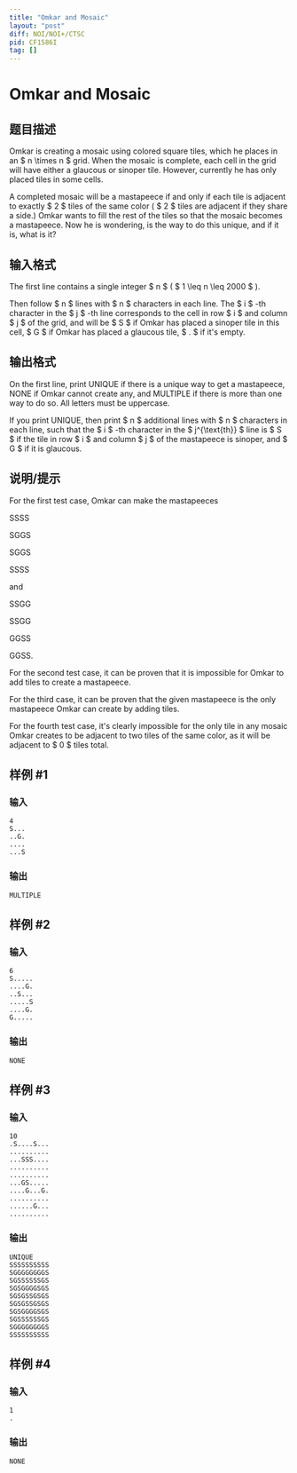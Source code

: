 ```yaml
---
title: "Omkar and Mosaic"
layout: "post"
diff: NOI/NOI+/CTSC
pid: CF1586I
tag: []
---
```


# Omkar and Mosaic

## 题目描述

Omkar is creating a mosaic using colored square tiles, which he places in an $ n \times n $ grid. When the mosaic is complete, each cell in the grid will have either a glaucous or sinoper tile. However, currently he has only placed tiles in some cells.

A completed mosaic will be a mastapeece if and only if each tile is adjacent to exactly $ 2 $ tiles of the same color ( $ 2 $ tiles are adjacent if they share a side.) Omkar wants to fill the rest of the tiles so that the mosaic becomes a mastapeece. Now he is wondering, is the way to do this unique, and if it is, what is it?

## 输入格式

The first line contains a single integer $ n $ ( $ 1 \leq n \leq 2000 $ ).

Then follow $ n $ lines with $ n $ characters in each line. The $ i $ -th character in the $ j $ -th line corresponds to the cell in row $ i $ and column $ j $ of the grid, and will be $ S $ if Omkar has placed a sinoper tile in this cell, $ G $ if Omkar has placed a glaucous tile, $ . $ if it's empty.

## 输出格式

On the first line, print UNIQUE if there is a unique way to get a mastapeece, NONE if Omkar cannot create any, and MULTIPLE if there is more than one way to do so. All letters must be uppercase.

If you print UNIQUE, then print $ n $ additional lines with $ n $ characters in each line, such that the $ i $ -th character in the $ j^{\text{th}} $ line is $ S $ if the tile in row $ i $ and column $ j $ of the mastapeece is sinoper, and $ G $ if it is glaucous.

## 说明/提示

For the first test case, Omkar can make the mastapeeces

SSSS

SGGS

SGGS

SSSS

and

SSGG

SSGG

GGSS

GGSS.

For the second test case, it can be proven that it is impossible for Omkar to add tiles to create a mastapeece.

For the third case, it can be proven that the given mastapeece is the only mastapeece Omkar can create by adding tiles.

For the fourth test case, it's clearly impossible for the only tile in any mosaic Omkar creates to be adjacent to two tiles of the same color, as it will be adjacent to $ 0 $ tiles total.

## 样例 #1

### 输入

```
4
S...
..G.
....
...S
```

### 输出

```
MULTIPLE
```

## 样例 #2

### 输入

```
6
S.....
....G.
..S...
.....S
....G.
G.....
```

### 输出

```
NONE
```

## 样例 #3

### 输入

```
10
.S....S...
..........
...SSS....
..........
..........
...GS.....
....G...G.
..........
......G...
..........
```

### 输出

```
UNIQUE
SSSSSSSSSS
SGGGGGGGGS
SGSSSSSSGS
SGSGGGGSGS
SGSGSSGSGS
SGSGSSGSGS
SGSGGGGSGS
SGSSSSSSGS
SGGGGGGGGS
SSSSSSSSSS
```

## 样例 #4

### 输入

```
1
.
```

### 输出

```
NONE
```

